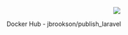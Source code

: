 <p align="center"><img src="https://sonassets.s3.amazonaws.com/img/logo-top.png"></p>
<p>Docker Hub - jbrookson/publish_laravel</p>
